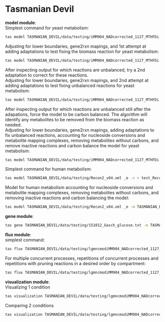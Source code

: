 # Tasmanian Devil
**model module**: <br />
Simplest command for yeast metabolism:
```bash
tas model TASMANIAN_DEVIL/data/testing/iMM904_NADcorrected_1127_MTHFDi.xml _e -s > test_iMM904.txt
```
Adjusting for lower boundaries, gene2rxn mapings, and 1st attempt at adding adaptations to test fixing the biomass reaction for yeast metabolism:
```bash
tas model TASMANIAN_DEVIL/data/testing/iMM904_NADcorrected_1127_MTHFDi.xml _e -l TASMANIAN_DEVIL/data/testing/YPD_lb.csv -g TASMANIAN_DEVIL/data/testing/iMM904_NADcorrected_1127_MTHFDi_genes_genes2rxns.csv -a TASMANIAN_DEVIL/data/testing/iMM904_NADcorrected_1127_MTHFDi_adaptations_V1.csv -d TASMANIAN_DEVIL/data/testing/iMM904_NADcorrected_1127_MTHFDi_metabolite_dict.csv -s > test_iMM904.txt
```
After inspecting output for which reactions are unbalanced, try a 2nd adaptation to correct for these reactions. <br />
Adjusting for lower boundaries, gene2rxn mapings, and 2nd attempt at adding adaptations to test fixing unbalanced reactions for yeast metabolism:
```bash
tas model TASMANIAN_DEVIL/data/testing/iMM904_NADcorrected_1127_MTHFDi.xml _e -l TASMANIAN_DEVIL/data/testing/YPD_lb.csv -g TASMANIAN_DEVIL/data/testing/iMM904_NADcorrected_1127_MTHFDi_genes_genes2rxns.csv -a TASMANIAN_DEVIL/data/testing/iMM904_NADcorrected_1127_MTHFDi_adaptations_V2.csv -d TASMANIAN_DEVIL/data/testing/iMM904_NADcorrected_1127_MTHFDi_metabolite_dict.csv -s > test_iMM904.txt
```
After inspecting output for which reactions are unbalanced still after the adapations, force the model to be carbon balanced. The algorithm will identify any metabolites to be removed from the biomass reaction as needed. <br />
Adjusting for lower boundaries, gene2rxn mapings, adding adaptations to fix unbalanced reactions, accounting for nucleoside conversions and metabolite mapping complexes, removing metabolites without carbons, and remove inactive reactions and carbon balance the model for yeast metabolism:
```bash
tas model TASMANIAN_DEVIL/data/testing/iMM904_NADcorrected_1127_MTHFDi.xml _e -l TASMANIAN_DEVIL/data/testing/YPD_lb.csv -g TASMANIAN_DEVIL/data/testing/iMM904_NADcorrected_1127_MTHFDi_genes_genes2rxns.csv -a TASMANIAN_DEVIL/data/testing/iMM904_NADcorrected_1127_MTHFDi_adaptations_V2.csv -m TASMANIAN_DEVIL/data/testing/150723_iMM904_NADcorrected_1127_MTHFDi_metabolite_mappings.csv -n TASMANIAN_DEVIL/data/testing/150723_iMM904_NADcorrected_1127_MTHFDi_nucleotide_conversions.csv -d TASMANIAN_DEVIL/data/testing/iMM904_NADcorrected_1127_MTHFDi_metabolite_dict.csv -s -z -r > test_iMM904.txt
```
Simplest command for human metabolism:
```bash
tas model TASMANIAN_DEVIL/data/testing/Recon2_v04.xml _e -s > test_Recon2.txt
```
Model for human metabolism accounting for nucleoside conversions and metabolite mapping complexes, removing metabolites without carbons, and removing inactive reactions and carbon balancing the model:
```bash
tas model TASMANIAN_DEVIL/data/testing/Recon2_v04.xml _e -m TASMANIAN_DEVIL/data/testing/150722_Recon2.v04_metabolite_mappings.csv -n TASMANIAN_DEVIL/data/testing/150721_Recon2.v04_nucleotide_conversions.csv -d TASMANIAN_DEVIL/data/testing/Recon2_metabolite_carbon_dict4.csv -s -z -r > test_Recon2.txt
```
**gene module**: <br />
```bash
tas gene TASMANIAN_DEVIL/data/testing/151012_Gasch_glucose.txt -m TASMANIAN_DEVIL/data/testing/lgmncmodiMM904_NADcorrected_1127_MTHFDi.mat -o TASMANIAN_DEVIL/data/testing/151012_glucose_0.25.csv -c
```
**flux module**: <br />
simplest command:
```bash
tas flux TASMANIAN_DEVIL/data/testing/lgmncmodiMM904_NADcorrected_1127_MTHFDi.mat TASMANIAN_DEVIL/data/testing/151012_ethanol_0.25.csv _e 1 1 1 -c
```
For multiple concurrent processes, repetitions of concurrent processes and repetitions with pruning reactions in a desired order by compartment:
```bash
tas flux TASMANIAN_DEVIL/data/testing/lgmncmodiMM904_NADcorrected_1127_MTHFDi.mat TASMANIAN_DEVIL/data/testing/151012_ethanol_0.25.csv _e 2 2 2 -c -b 0.2879 -EXrxns TASMANIAN_DEVIL/data/testing/EXrxns.csv -EXtrrxns TASMANIAN_DEVIL/data/testing/EXtrrxns.csv -Othertrrxns TASMANIAN_DEVIL/data/testing/Othertrrxns.csv
```
**visualization module**: <br />
Visualizing 1 condition
```bash
tas visualization TASMANIAN_DEVIL/data/testing/lgmncmodiMM904_NADcorrected_1127_MTHFDi.mat TASMANIAN_DEVIL/data/testing/151012_glucose_0.25.csv TASMANIAN_DEVIL/data/testing/metabolicState_151012_glucose_0.25_lgmncmodiMM904_NADcorrected_1127_MTHFDi Glycolysis_PPP_Serine_Alanine_shortened 1 _e -c -c1 TASMANIAN_DEVIL/data/testing/RxnsClassifiedByExpression_151012_glucose_0.25_lgmncmodiMM904_NADcorrected_1127_MTHFDi.pkl -b1 TASMANIAN_DEVIL/data/testing/freqBasedRxns_151012_glucose_0.25_lgmncmodiMM904_NADcorrected_1127_MTHFDi.pkl
```
Comparing 2 conditions
```bash
tas visualization TASMANIAN_DEVIL/data/testing/lgmncmodiMM904_NADcorrected_1127_MTHFDi.mat TASMANIAN_DEVIL/data/testing/151012_glucose_0.25.csv TASMANIAN_DEVIL/data/testing/metabolicState_151012_glucose_0.25_lgmncmodiMM904_NADcorrected_1127_MTHFDi Glycolysis_PPP_Serine_Alanine_shortened 1 _e -c -c1 TASMANIAN_DEVIL/data/testing/RxnsClassifiedByExpression_151012_glucose_0.25_lgmncmodiMM904_NADcorrected_1127_MTHFDi.pkl -b1 TASMANIAN_DEVIL/data/testing/freqBasedRxns_151012_glucose_0.25_lgmncmodiMM904_NADcorrected_1127_MTHFDi.pkl -c2 TASMANIAN_DEVIL/data/testing/RxnsClassifiedByExpression_151012_ethanol_0.25_lgmncmodiMM904_NADcorrected_1127_MTHFDi.pkl -b2 TASMANIAN_DEVIL/data/testing/freqBasedRxns_151012_ethanol_0.25_lgmncmodiMM904_NADcorrected_1127_MTHFDi.pkl -m2 TASMANIAN_DEVIL/data/testing/lgmncmodiMM904_NADcorrected_1127_MTHFDi.mat -g2 TASMANIAN_DEVIL/data/testing/151012_ethanol_0.25.csv -f2 TASMANIAN_DEVIL/data/testing/metabolicState_151012_ethanol_0.25_lgmncmodiMM904_NADcorrected_1127_MTHFDi
```